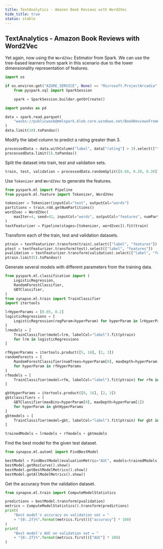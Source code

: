 ```yaml
---
title: TextAnalytics - Amazon Book Reviews with Word2Vec
hide_title: true
status: stable
---
```

## TextAnalytics - Amazon Book Reviews with Word2Vec

Yet again, now using the `Word2Vec` Estimator from Spark.  We can use the tree-based
learners from spark in this scenario due to the lower dimensionality representation of
features.


```python
import os

if os.environ.get("AZURE_SERVICE", None) == "Microsoft.ProjectArcadia":
    from pyspark.sql import SparkSession

    spark = SparkSession.builder.getOrCreate()
```


```python
import pandas as pd
```


```python
data = spark.read.parquet(
    "wasbs://publicwasb@mmlspark.blob.core.windows.net/BookReviewsFromAmazon10K.parquet"
)
data.limit(10).toPandas()
```

Modify the label column to predict a rating greater than 3.


```python
processedData = data.withColumn("label", data["rating"] > 3).select(["text", "label"])
processedData.limit(5).toPandas()
```

Split the dataset into train, test and validation sets.


```python
train, test, validation = processedData.randomSplit([0.60, 0.20, 0.20])
```

Use `Tokenizer` and `Word2Vec` to generate the features.


```python
from pyspark.ml import Pipeline
from pyspark.ml.feature import Tokenizer, Word2Vec

tokenizer = Tokenizer(inputCol="text", outputCol="words")
partitions = train.rdd.getNumPartitions()
word2vec = Word2Vec(
    maxIter=4, seed=42, inputCol="words", outputCol="features", numPartitions=partitions
)
textFeaturizer = Pipeline(stages=[tokenizer, word2vec]).fit(train)
```

Transform each of the train, test and validation datasets.


```python
ptrain = textFeaturizer.transform(train).select(["label", "features"])
ptest = textFeaturizer.transform(test).select(["label", "features"])
pvalidation = textFeaturizer.transform(validation).select(["label", "features"])
ptrain.limit(5).toPandas()
```

Generate several models with different parameters from the training data.


```python
from pyspark.ml.classification import (
    LogisticRegression,
    RandomForestClassifier,
    GBTClassifier,
)
from synapse.ml.train import TrainClassifier
import itertools

lrHyperParams = [0.05, 0.2]
logisticRegressions = [
    LogisticRegression(regParam=hyperParam) for hyperParam in lrHyperParams
]
lrmodels = [
    TrainClassifier(model=lrm, labelCol="label").fit(ptrain)
    for lrm in logisticRegressions
]

rfHyperParams = itertools.product([5, 10], [2, 3])
randomForests = [
    RandomForestClassifier(numTrees=hyperParam[0], maxDepth=hyperParam[1])
    for hyperParam in rfHyperParams
]
rfmodels = [
    TrainClassifier(model=rfm, labelCol="label").fit(ptrain) for rfm in randomForests
]

gbtHyperParams = itertools.product([8, 16], [2, 3])
gbtclassifiers = [
    GBTClassifier(maxBins=hyperParam[0], maxDepth=hyperParam[1])
    for hyperParam in gbtHyperParams
]
gbtmodels = [
    TrainClassifier(model=gbt, labelCol="label").fit(ptrain) for gbt in gbtclassifiers
]

trainedModels = lrmodels + rfmodels + gbtmodels
```

Find the best model for the given test dataset.


```python
from synapse.ml.automl import FindBestModel

bestModel = FindBestModel(evaluationMetric="AUC", models=trainedModels).fit(ptest)
bestModel.getRocCurve().show()
bestModel.getBestModelMetrics().show()
bestModel.getAllModelMetrics().show()
```

Get the accuracy from the validation dataset.


```python
from synapse.ml.train import ComputeModelStatistics

predictions = bestModel.transform(pvalidation)
metrics = ComputeModelStatistics().transform(predictions)
print(
    "Best model's accuracy on validation set = "
    + "{0:.2f}%".format(metrics.first()["accuracy"] * 100)
)
print(
    "Best model's AUC on validation set = "
    + "{0:.2f}%".format(metrics.first()["AUC"] * 100)
)
```
